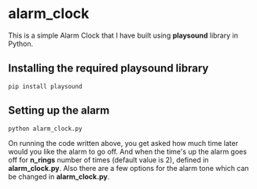 <h1>alarm_clock</h1>

This is a simple Alarm Clock that I have built using <strong>playsound</strong> library in Python.

<h2>Installing the required playsound library</h2>

```
pip install playsound
```

<h2>Setting up the alarm</h2>

```
python alarm_clock.py
```

On running the code written above, you get asked how much time later would you like the alarm to go off.
And when the time's up the alarm goes off for <strong>n_rings</strong> number of times (default value is 2), defined in <strong>alarm_clock.py</strong>.
Also there are a few options for the alarm tone which can be changed in <strong>alarm_clock.py</strong>. 
